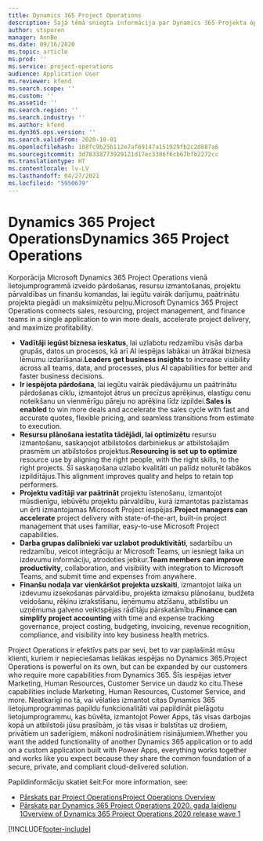```yaml
---
title: Dynamics 365 Project Operations
description: Šajā tēmā sniegta informācija par Dynamics 365 Projekta operācijām.
author: stsporen
manager: AnnBe
ms.date: 09/16/2020
ms.topic: article
ms.prod: ''
ms.service: project-operations
audience: Application User
ms.reviewer: kfend
ms.search.scope: ''
ms.custom: ''
ms.assetid: ''
ms.search.region: ''
ms.search.industry: ''
ms.author: kfend
ms.dyn365.ops.version: ''
ms.search.validFrom: 2020-10-01
ms.openlocfilehash: 108fc9b25b112e7af69147a151929fb2c2d887a6
ms.sourcegitcommit: 3d78338773929121d17ec3386f6cb67bfb2272cc
ms.translationtype: HT
ms.contentlocale: lv-LV
ms.lasthandoff: 04/27/2021
ms.locfileid: "5950679"
---
```

# <a name="dynamics-365-project-operations"></a><span data-ttu-id="2ebd4-103">Dynamics 365 Project Operations</span><span class="sxs-lookup"><span data-stu-id="2ebd4-103">Dynamics 365 Project Operations</span></span>

<span data-ttu-id="2ebd4-104">Korporācija Microsoft Dynamics 365 Project Operations vienā lietojumprogrammā izveido pārdošanas, resursu izmantošanas, projektu pārvaldības un finanšu komandas, lai iegūtu vairāk darījumu, paātrinātu projekta piegādi un maksimizētu peļņu.</span><span class="sxs-lookup"><span data-stu-id="2ebd4-104">Microsoft Dynamics 365 Project Operations connects sales, resourcing, project management, and finance teams in a single application to win more deals, accelerate project delivery, and maximize profitability.</span></span>

-   <span data-ttu-id="2ebd4-105">**Vadītāji iegūst biznesa ieskatus**, lai uzlabotu redzamību visās darba grupās, datos un procesos, kā arī AI iespējas labākai un ātrākai biznesa lēmumu izdarīšanai.</span><span class="sxs-lookup"><span data-stu-id="2ebd4-105">**Leaders get business insights** to increase visibility across all teams, data, and processes, plus AI capabilities for better and faster business decisions.</span></span>
-   <span data-ttu-id="2ebd4-106">**Ir iespējota pārdošana**, lai iegūtu vairāk piedāvājumu un paātrinātu pārdošanas ciklu, izmantojot ātrus un precīzus aprēķinus, elastīgu cenu noteikšanu un vienmērīgu pāreju no aprēķina līdz izpildei.</span><span class="sxs-lookup"><span data-stu-id="2ebd4-106">**Sales is enabled** to win more deals and accelerate the sales cycle with fast and accurate quotes, flexible pricing, and seamless transitions from estimate to execution.</span></span>
-   <span data-ttu-id="2ebd4-107">**Resursu plānošana iestatīta tādējādi, lai optimizētu** resursu izmantošanu, saskaņojot atbilstošos darbiniekus ar atbilstošajām prasmēm un atbilstošos projektus.</span><span class="sxs-lookup"><span data-stu-id="2ebd4-107">**Resourcing is set up to optimize** resource use by aligning the right people, with the right skills, to the right projects.</span></span> <span data-ttu-id="2ebd4-108">Šī saskaņošana uzlabo kvalitāti un palīdz noturēt labākos izpildītājus.</span><span class="sxs-lookup"><span data-stu-id="2ebd4-108">This alignment improves quality and helps to retain top performers.</span></span>
-   <span data-ttu-id="2ebd4-109">**Projektu vadītāji var paātrināt** projektu īstenošanu, izmantojot mūsdienīgu, iebūvētu projektu pārvaldību, kurā izmantotas pazīstamas un ērti izmantojamas Microsoft Project iespējas.</span><span class="sxs-lookup"><span data-stu-id="2ebd4-109">**Project managers can accelerate** project delivery with state-of-the-art, built-in project management that uses familiar, easy-to-use Microsoft Project capabilities.</span></span>
-   <span data-ttu-id="2ebd4-110">**Darba grupas dalībnieki var uzlabot produktivitāti**, sadarbību un redzamību, veicot integrāciju ar Microsoft Teams, un iesniegt laika un izdevumu informāciju, atrodoties jebkur.</span><span class="sxs-lookup"><span data-stu-id="2ebd4-110">**Team members can improve productivity**, collaboration, and visibility with integration to Microsoft Teams, and submit time and expenses from anywhere.</span></span>
-   <span data-ttu-id="2ebd4-111">**Finanšu nodaļa var vienkāršot projekta uzskaiti**, izmantojot laika un izdevumu izsekošanas pārvaldību, projekta izmaksu plānošanu, budžeta veidošanu, rēķinu izrakstīšanu, ieņēmumu atzīšanu, atbilstību un uzņēmuma galveno veiktspējas rādītāju pārskatāmību.</span><span class="sxs-lookup"><span data-stu-id="2ebd4-111">**Finance can simplify project accounting** with time and expense tracking governance, project costing, budgeting, invoicing, revenue recognition, compliance, and visibility into key business health metrics.</span></span>

<span data-ttu-id="2ebd4-112">Project Operations ir efektīvs pats par sevi, bet to var paplašināt mūsu klienti, kuriem ir nepieciešamas lielākas iespējas no Dynamics 365.</span><span class="sxs-lookup"><span data-stu-id="2ebd4-112">Project Operations is powerful on its own, but can be expanded by our customers who require more capabilities from Dynamics 365.</span></span> <span data-ttu-id="2ebd4-113">Šīs iespējas ietver Marketing, Human Resources, Customer Service un daudz ko citu.</span><span class="sxs-lookup"><span data-stu-id="2ebd4-113">These capabilities include Marketing, Human Resources, Customer Service, and more.</span></span> <span data-ttu-id="2ebd4-114">Neatkarīgi no tā, vai vēlaties izmantot citas Dynamics 365 lietojumprogrammas papildu funkcionalitāti vai papildināt pielāgotu lietojumprogrammu, kas būvēta, izmantojot Power Apps, tās visas darbojas kopā un atbilstoši jūsu prasībām, jo tās visas ir balstītas uz drošiem, privātiem un saderīgiem, mākonī nodrošinātiem risinājumiem.</span><span class="sxs-lookup"><span data-stu-id="2ebd4-114">Whether you want the added functionality of another Dynamics 365 application or to add on a custom application built with Power Apps, everything works together and works like you expect because they share the common foundation of a secure, private, and compliant cloud-delivered solution.</span></span>

<span data-ttu-id="2ebd4-115">Papildinformāciju skatiet šeit:</span><span class="sxs-lookup"><span data-stu-id="2ebd4-115">For more information, see:</span></span>

- [<span data-ttu-id="2ebd4-116">Pārskats par Project Operations</span><span class="sxs-lookup"><span data-stu-id="2ebd4-116">Project Operations Overview</span></span>](https://dynamics.microsoft.com/en-us/project-operations/overview/)
- [<span data-ttu-id="2ebd4-117">Pārskats par Dynamics 365 Project Operations 2020. gada laidienu 1</span><span class="sxs-lookup"><span data-stu-id="2ebd4-117">Overview of Dynamics 365 Project Operations 2020 release wave 1</span></span>](/dynamics365-release-plan/2020wave1/dynamics365-project-operations/)



[!INCLUDE[footer-include](includes/footer-banner.md)]
